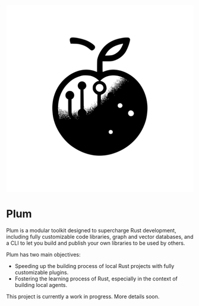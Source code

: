 ![Plum Icon](/assets/images/plum.svg)

# Plum

Plum is a modular toolkit designed to supercharge Rust development, including fully customizable code libraries, graph and vector databases, and a CLI to let you build and publish your own libraries to be used by others.

Plum has two main objectives:

- Speeding up the building process of local Rust projects with fully customizable plugins.
- Fostering the learning process of Rust, especially in the context of building local agents.

This project is currently a work in progress. More details soon.
